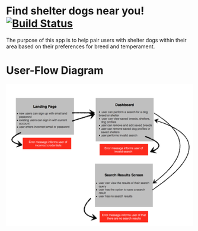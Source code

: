 # Find shelter dogs near you!  [![Build Status](https://travis-ci.org/rlynn523/shelter-dogs.svg?branch=staging)](https://travis-ci.org/rlynn523/shelter-dogs)

The purpose of this app is to help pair users with shelter dogs within their area based on their preferences for breed and temperament.

# User-Flow Diagram
![alt tag](https://github.com/rlynn523/shelter-dogs/blob/staging/images/user-flow.png?raw=true)
